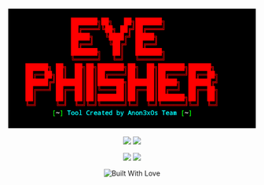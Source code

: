 <p align="center">
<img src="https://raw.githubusercontent.com/T3rr8us-P4nk/eyephisher/main/images/Screenshot_2021_1227_214554.png">
</p>
<p align="center">
<img src="https://img.shields.io/badge/Author-Terrius--Punk-cyan?style=flat-square">
<img src="https://img.shields.io/badge/Written-In--Bash-cyan?style=flat-square">
</p>
<p align="center">
<img src="https://img.shields.io/github/stars/T3rr8us-P4nk/eyephisher?style=for-the-badge">
<img src="https://img.shields.io/badge/Version-1.0-green?style=for-the-badge">
</p>
<p align="center">
  <a><img title="Built With Love" src="https://forthebadge.com/images/badges/built-with-love.svg" ></a>
 </p>
